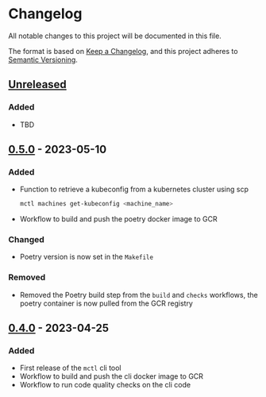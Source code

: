 # Changelog

All notable changes to this project will be documented in this file.

The format is based on [Keep a Changelog](https://keepachangelog.com/en/1.1.0/),
and this project adheres to [Semantic Versioning](https://semver.org/spec/v2.0.0.html).

## [Unreleased]

### Added

- TBD

## [0.5.0] - 2023-05-10

### Added

- Function to retrieve a kubeconfig from a kubernetes cluster using scp
  ```sh
  mctl machines get-kubeconfig <machine_name>
  ```
- Workflow to build and push the poetry docker image to GCR
  
### Changed

 - Poetry version is now set in the `Makefile`

### Removed
- Removed the Poetry build step from the `build` and `checks` workflows, the poetry container is now pulled from the GCR registry

## [0.4.0] - 2023-04-25

### Added

- First release of the `mctl` cli tool
- Workflow to build and push the cli docker image to GCR
- Workflow to run code quality checks on the cli code
 
[unreleased]: https://github.com/naps-dev/maas-ctl/compare/v0.5.0...HEAD
[0.5.0]: https://github.com/naps-dev/maas-ctl/compare/v0.4.0...v0.5.0
[0.4.0]: https://github.com/naps-dev/maas-ctl/releases/tag/v0.4.0
